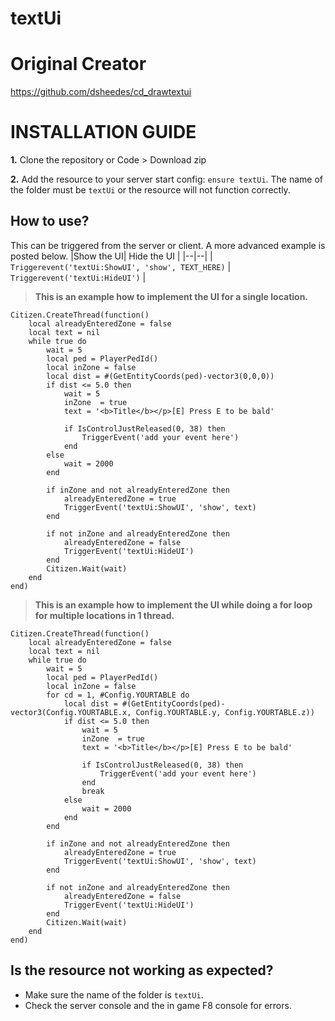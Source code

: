 # textUi

# Original Creator
https://github.com/dsheedes/cd_drawtextui

# INSTALLATION GUIDE
**1.** Clone the repository or Code > Download zip
 
**2.** Add the resource to your server start config: `ensure textUi`. The name of the folder must be `textUi` or the resource will not function correctly.

## How to use?
This can be triggered from the server or client. A more advanced example is posted below.
|Show the UI| Hide the UI |
|--|--|
| `Triggerevent('textUi:ShowUI', 'show', TEXT_HERE)` | `Triggerevent('textUi:HideUI')` |


> **This is an example how to implement the UI for a single location.**

    Citizen.CreateThread(function()
	    local alreadyEnteredZone = false
	    local text = nil
	    while true do
	        wait = 5
	        local ped = PlayerPedId()
	        local inZone = false
	        local dist = #(GetEntityCoords(ped)-vector3(0,0,0))
	        if dist <= 5.0 then
	            wait = 5
	            inZone  = true
	            text = '<b>Title</b></p>[E] Press E to be bald'

	            if IsControlJustReleased(0, 38) then
	                TriggerEvent('add your event here')
	            end
	        else
	            wait = 2000 
	        end
	        
	        if inZone and not alreadyEnteredZone then
	            alreadyEnteredZone = true
	            TriggerEvent('textUi:ShowUI', 'show', text)
	        end

	        if not inZone and alreadyEnteredZone then
	            alreadyEnteredZone = false
	            TriggerEvent('textUi:HideUI')
	        end
	        Citizen.Wait(wait)
	    end
	end)

> **This is an example how to implement the UI while doing a for loop for multiple locations in 1 thread.**

    Citizen.CreateThread(function()
        local alreadyEnteredZone = false
        local text = nil
        while true do
            wait = 5
            local ped = PlayerPedId()
            local inZone = false
            for cd = 1, #Config.YOURTABLE do
                local dist = #(GetEntityCoords(ped)-vector3(Config.YOURTABLE.x, Config.YOURTABLE.y, Config.YOURTABLE.z))
                if dist <= 5.0 then
                    wait = 5
                    inZone  = true
                    text = '<b>Title</b></p>[E] Press E to be bald'
    
                    if IsControlJustReleased(0, 38) then
                        TriggerEvent('add your event here')
                    end
                    break
                else
                    wait = 2000
                end
            end
            
            if inZone and not alreadyEnteredZone then
                alreadyEnteredZone = true
                TriggerEvent('textUi:ShowUI', 'show', text)
            end
    
            if not inZone and alreadyEnteredZone then
                alreadyEnteredZone = false
                TriggerEvent('textUi:HideUI')
            end
            Citizen.Wait(wait)
        end
    end)




## Is the resource not working as expected?
- Make sure the name of the folder is `textUi`.
- Check the server console and the in game F8 console for errors.
<!-- - If all else fails, contact the Codesign Team in the [Codesign Discord](https://discord.gg/HmDFGp62Tr). -->
